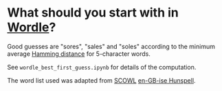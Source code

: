 # What should you start with in [Wordle](https://www.powerlanguage.co.uk/wordle/)?

Good guesses are "sores", "sales" and "soles" according to the minimum average
[Hamming distance](https://en.wikipedia.org/wiki/Hamming_distance) for
5-character words.

See `wordle_best_first_guess.ipynb` for details of the computation.

The word list used was adapted from [SCOWL](http://wordlist.aspell.net/)
[en-GB-ise Hunspell](https://sourceforge.net/projects/wordlist/files/speller/2020.12.07/wordlist-en_GB-ise-2020.12.07.zip/download).